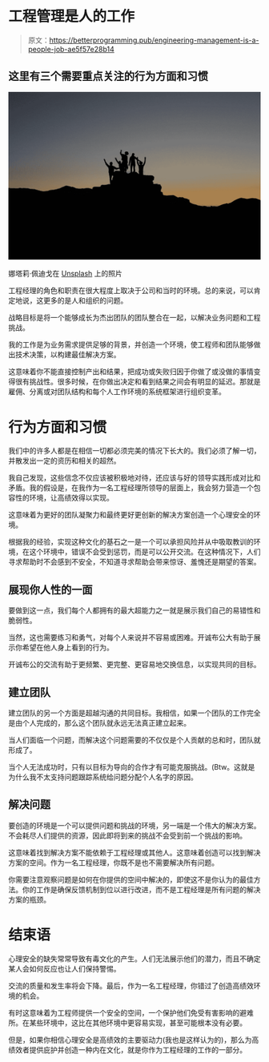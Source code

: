 # 工程管理是人的工作

> 原文：<https://betterprogramming.pub/engineering-management-is-a-people-job-ae5f57e28b14>

## 这里有三个需要重点关注的行为方面和习惯

![](img/86e87b8ffa3ba47d6206d1349424cad3.png)

娜塔莉·佩迪戈在 [Unsplash](https://unsplash.com?utm_source=medium&utm_medium=referral) 上的照片

工程经理的角色和职责在很大程度上取决于公司和当时的环境。总的来说，可以肯定地说，这更多的是人和组织的问题。

战略目标是将一个能够成长为杰出团队的团队整合在一起，以解决业务问题和工程挑战。

我的工作是为业务需求提供足够的背景，并创造一个环境，使工程师和团队能够做出技术决策，以构建最佳解决方案。

这意味着你不能直接控制产出和结果，把成功或失败归因于你做了或没做的事情变得很有挑战性。很多时候，在你做出决定和看到结果之间会有明显的延迟。那就是雇佣、分离或对团队结构和每个人工作环境的系统框架进行组织变革。

# 行为方面和习惯

我们中的许多人都是在相信一切都必须完美的情况下长大的。我们必须了解一切，并散发出一定的资历和相关的超然。

我自己发现，这些信念不仅应该被积极地对待，还应该与好的领导实践形成对比和矛盾。我的假设是，在我作为一名工程经理所领导的层面上，我会努力营造一个包容性的环境，让高绩效得以实现。

这意味着为更好的团队凝聚力和最终更好更创新的解决方案创造一个心理安全的环境。

根据我的经验，实现这种文化的基石之一是一个可以承担风险并从中吸取教训的环境，在这个环境中，错误不会受到惩罚，而是可以公开交流。在这种情况下，人们寻求帮助时不会感到不安全，不知道寻求帮助会带来惊讶、羞愧还是期望的答案。

## 展现你人性的一面

要做到这一点，我们每个人都拥有的最大超能力之一就是展示我们自己的易错性和脆弱性。

当然，这也需要练习和勇气，对每个人来说并不容易或困难。开诚布公大有助于展示你希望在他人身上看到的行为。

开诚布公的交流有助于更频繁、更完整、更容易地交换信息，以实现共同的目标。

## 建立团队

建立团队的另一个方面是超越沟通的共同目标。我相信，如果一个团队的工作完全是由个人完成的，那么这个团队就永远无法真正建立起来。

当人们面临一个问题，而解决这个问题需要的不仅仅是个人贡献的总和时，团队就形成了。

当个人无法成功时，只有以目标为导向的合作才有可能克服挑战。(Btw。这就是为什么我不太支持问题跟踪系统给问题分配个人名字的原因。

## 解决问题

要创造的环境是一个可以提供问题和挑战的环境，另一端是一个伟大的解决方案。不会耗尽人们提供的资源，因此即将到来的挑战不会受到前一个挑战的影响。

这意味着找到解决方案不能依赖于工程经理或其他人。这意味着创造可以找到解决方案的空间。作为一名工程经理，你既不是也不需要解决所有问题。

你需要注意观察问题是如何在你提供的空间中解决的，即使这不是你认为的最佳方法。你的工作是确保反馈机制到位以进行改进，而不是工程经理是所有问题的解决方案的瓶颈。

# 结束语

心理安全的缺失常常导致有毒文化的产生。人们无法展示他们的潜力，而且不确定某人会如何反应也让人们保持警惕。

交流的质量和发生率将会下降。最后，作为一名工程经理，你错过了创造高绩效环境的机会。

有时这意味着为工程师提供一个安全的空间，一个保护他们免受有害影响的避难所。在某些环境中，这比在其他环境中更容易实现，甚至可能根本没有必要。

但是，如果你相信心理安全是高绩效的主要驱动力(我也是这样认为的)，那么为高绩效者提供庇护并创造一种内在文化，就是你作为工程经理的工作的一部分。